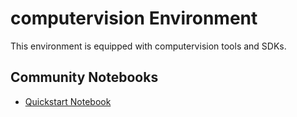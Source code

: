 
# computervision Environment

This environment is equipped with computervision tools and SDKs.

## Community Notebooks

- [Quickstart Notebook](./quickstart.ipynb)
